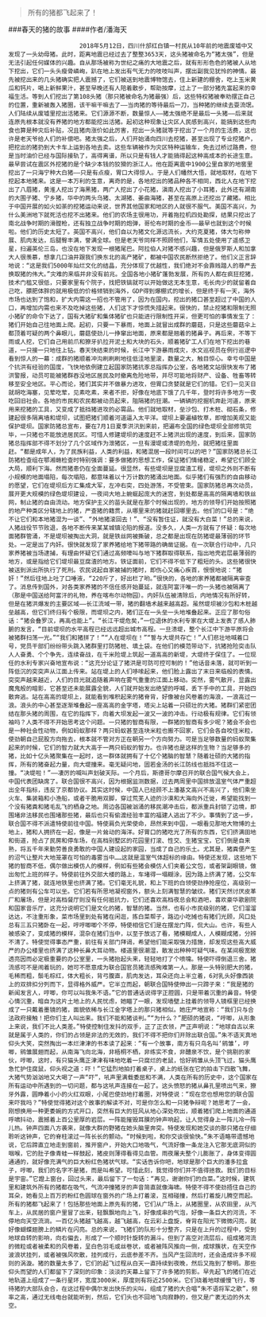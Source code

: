 > 所有的猪都飞起来了！

###春天的猪的故事
####作者/潘海天

						2018年5月12日，四川什邡红白镇一村民从10年前的地震废墟中又发现了一头幼母猪。此时，距离地震已经过去了整整3653天，这头猪被命名为“猪太强”，但是无法引起任何媒体的兴趣。自从那场被称为世纪之痛的大地震之后，就有形形色色的猪被人从地下挖出，它们一头头瘦骨嶙峋，趴在地上发出有气无力的吱吱叫声，摆出副我见犹怜的神情。最先被挖出来的几头猪确实把人震撼了，它们被送到地震博物馆去，住上新建的棚舍，吃上玉米黄瓜和钙片，喝上新鲜果汁，甚至早晚还有人陪着散步，帮助按摩，过上了一部分猪先富起来的幸福生活。等到人们挖出了第108头猪（那只猪被命名为猪最强）后，这些特权猪被奉劝摆正自己的位置，重新被轰入猪圈，该干嘛干嘛去了——当肉猪的等待最后一刀，当种猪的继续去耍流氓。人们陆续从废墟里挖出活猪来。它们源源不断，数量惊人——猪太强绝不是最后一头猪——后来就连原先根本就没有养猪的地方都能挖出活猪。起初这种现象让灾区人民感到高兴，能搞到这些肉食也算是种灾后补贴，况且猪肉涨价如此厉害，挖出一头猪就等于挖出了一个月的生活费，这也许是老天爷给人们的补偿吧。猪太强之后，人们开始涌向四川去挖猪，甚至出现了专业挖猪户，把挖出的猪扔到大卡车上运到各地去卖。这些车辆被作为灾区特种运输车，免去过桥过路费，但是当时油价已经与国际接轨了，高得离谱，所以只是有钱人才能搞得起这种高成本的长途生意。最早尝试在震区外挖猪的是个缺少本钱的狡猾的浙江人。他在距离震中1900公里自家的地窖里挖出了一只海宁种大白猪——只是有点瘦，胃口大得惊人。于是人们幡然大悟，就地取材，在地下挖起本地猪来。这是一本万利的生意，离奇的是，各地挖出的猪品种各不相同，西北人在地下挖出了八眉猪，黄淮人挖出了海黑猪，两广人挖出了小花猪，滇南人挖出了小耳猪，此外还有湖南的大围子猪、宁乡猪，华中的两头乌猪、太湖猪、姜曲海猪，甚至在高原上还挖出了藏猪。相比于中国开展的如火如荼的挖猪运动来说，世界其他国家和地区的人就很不服气。美国不高兴，为什么美洲地下就死活也挖不出猪来。他们的农场主很用功，开着拖拉机四处勘探，结果只挖出了南北战争时期的滑膛枪，还有独立战争时期的炮弹，哥伦布时期的金币——最早也就到这个时候啦。他们的历史太短了。英国不高兴，他们自以为猪文化源远流长，大约克夏猪，体大匀称伸展、肌肉发达，后腿臀丰满，誉满全球。但是老天爷同样不照顾他们，军情五处使用了遥感卫星，扫遍英伦三岛，也没在地下发现一根猪尾巴。阿拉伯人对猪不感兴趣，但是俄罗斯人和加拿大人很羡慕，想拿几口油井跟我们换东北的高产猪矿，都被中国农民断然拒绝了。他们义正言辞地说：“这是我们5000年灿烂文化的结晶，充分体现了优越性，我们绝对不会靠贱踏人的尊严去换取猪的伟大。”灾难的来临并非没有前兆。全国各地小猪矿蓬勃发展，所有的人都在疯狂挖猪，技术门槛又很低，只要家里有个院子，找把铁镐就可以开始做这无本生意，毛长肉少的就留着自己吃，膘肥体胖的就用极低的价格倾销到海外，GDP得到爆棚式的增长，但是终于有一天，海外市场也达到了饱和，扩大内需这一招也不管用了，因为在国内，挖出的猪口甚至超过了中国的人口，再增加内需也来不及吃掉这些猪，人们这下才惊慌失措起来。很快的，禁止挖猪和限制无照小猪矿的命令下达了，国有大猪矿和集体猪矿也只能进行限制性开采，但更可怕的事情发生了：猪们开始自己往地面上爬。起初，只要一下暴雨，地面上就冒出成群的蘑菇，只是这些蘑菇伞上都顶着可疑的两个鼻眼儿，蘑菇使劲儿一挣窜出地面，原来都是翘着的猪鼻子。再后来，不等下雨或人挖，它们自己用前爪和獠牙扒拉开泥土和大块的石头，顺着猪矿工人们在地下挖出的巷道，一只接一只地往上钻。春天快结束的时候，长江中下游暴雨成灾，水文巡视员在例行巡逻中看到惊人的一幕：成群的猪顺着冲沟刷刷刷地往低洼地里滚，数量之大，触目惊心。幸亏中国是个抗洪有经验的国度，飞快地依例建立起国家防猪抗豕总指挥办公室，各地猪文站很快发布了猪洪警报，动员可能被猪群吞没地区居民及时撤离危险地带，并尽可能地将财产、设备、牲畜等转移至安全地区。平心而论，猪们其实并不做暴力进攻，但胃口贪婪就是它们的错。它们一见天日就胡吃海塞，见荤吃荤，见素吃素，来者不拒，好像在地底下饿了几千年，登时将许多地方一夜吃回旧社会。各地的市民和农民都被动员起来，阻隔猪的狂潮。一辆辆的挖掘机奔赴河道，原来用来挖猪的工具，又变成了抵挡猪进攻的必需品。他们就地取材，垒沙包、打木桩、砌石条，修建起很多隔离墙和堤坝，试图把猪们顺着河道逼入太平洋。堤坝上要遍植牧草，即增加美观又能保护堤坝。国家防猪总宣布，要在7月1日夏季洪汛到来前，把遍布全国的绿色堤坝全部修筑完毕，一只猪也不能放进居民区。可惜人修建堤坝的速度赶不上猪洪出现的速度，到后来，国家防猪总指挥部不得不划分了几个区域作为泄猪区，一旦有漫堤或溃堤的危险，就把猪往里面赶。“都是成年人，为了民族利益，人类的利益，和猪混居一段时间可以的吧？”国家防猪总长江防猪检查组在鄂湘赣检查时特别强调：要多做猪的思想工作，保证猪们情绪稳定，希望它们顾全大局，顺利下海。然而猪患仍在全面蔓延。很显然，有些堤坝是豆腐渣工程，堤坝之外则不断有小规模的地面塌陷，每次塌陷，都意味着以十万计数的猪涌出地面。似乎猪们有强烈的自由移动的愿望，它们在堤坝后方汇集成大军，左冲右突，四处游荡，不受管束。国家防猪总再次动员，展开更大规模的绿色堤坝建设，一夜间大地上蜿蜒起庞大的迷宫，到处都是高高的隔离墙和铁丝网，制止猪的自由流动。地方保护主义的苗头就是在那个时候出现的，地方的领导们开始按照猪的地产种类区分辖地上的猪，严查猪的籍贯，从哪里来的猪就赶回哪里去。他们的口号是：“绝不让它们和本地猪混为一谈”、“外地猪滚回去！”、“没有暂住证，就没有大白菜！”总的来说，人猪战役节节败退，各地不断传来某某城镇沦陷的报道。没多久，人类一方就有了怀疑：每次地面猪群管涌，不是堤坝被掏出大洞，就是铁丝网被撕破，总之都是出现在防猪堤最薄弱的环节处。一定是出了内奸。很快就发现了家养猪给地下猪带路的确凿证据。在一次联合行动中，几只家养猪被当场逮捕，有理由怀疑它们通过高频嚎叫与地下猪群取得联系，指出地壳岩层最薄弱的地方，或是指给它们堤坝最豆腐渣的地方。铁证面前，它们不得不低下了粗短的头。这些猪很快被送到派出所执行了死刑。农民说起自家被捕的猪时，即伤心又痛心疾首，恨恨地说：“猪奸！”然后往地上吐了口唾液，“220斤了，好出栏了哟。”很快的，各地的家养猪都被隔离审查了。消息传到国外，对各类家养猪的不信任感开始蔓延，就连阿富汗唯一的一头猪也被隔离了（那是中国送给阿富汗的礼物，养在喀布尔动物园）。内奸队伍被清除后，内地情况有所好转，但是在猪洪爆发的主要区域——长江流域一带，猪的翻墙术越来越高超。虽然堤坝被沙包和木桩越垒越高，但它们终归有个极限，而堤坝之内，猪们正在一头垒一头地堆叠起来。正应了那句俗话：“猪会叠罗汉，再高也能上”。“长江干堤危矣，”一位退休的水利专家在大堤上发表了感人肺腑的发言，“目前堤坝的水平高程已经远远超出城市高程。一旦溃堤，整个长江中下游平原将会被猪群扫荡一光。”“我们和猪拼了！”“人在堤坝在！”“誓与大堤共存亡！”人们悲壮地喊着口号，党员干部们纷纷带头跳入猪群里打防猪桩、填土袋。在他们的模范带动下，抗猪抢险突击队人人奋勇、个个争先，连续奋战，在千米险堤上筑起一道高高的新堤，大堤终于保住了。一位现任的水利专家兴奋地宣布说：“这充分论证了猪洪是可防可控可制的！”他话音未落，就可听到一阵低沉的突突声从江面上传来。站在堤上的人们哆嗦起来，他们脸上露出了末日来临般的表情。突突声越来越近，人们的目光就追随着声响在雾气重重的江面上移动。突然，雾气散开，显露出魔鬼般的暗影，它甚至还未能展露全貌，人们就开始发出绝望的呼喊，丢下手中的工具，开始四散奔逃。站在高高的堤坝上，就能看到堆积起来的猪脊背，好像被台风卷着的海浪，一浪高过一浪。浪头的中心甚至逐渐堆叠起一座高高的金字塔，塔尖上站着一只硕壮的大猪。猪群们紧密团结在那头猪的周围，在它的指挥下，向着大坝发起一波又一波的冲击。行动极有规律。它们有领袖吗？人类不得不开始思考这个问题。一只猪的智商有限，一群猪的智商有多少呢？猪会不会也是一种社会性动物，例如蚂蚁那样？两只蚂蚁甚至连块米粒也搬不回家，它们会各自咬住米粒，使劲朝自己屁股方向拖去，根本就不管对方正在朝另一个方向努力。可是当足够数量的蚂蚁聚集起来的时候，它们的智力就大大高于一两只蚂蚁的智力。也许猪也是这样的生物？当足够多的猪，比如十亿头猪聚集在一起时，这一群体就拥有了十亿个猪脑的智慧？随着壮硕的大猪的指挥，所有的猪奋起力量，向大堤撞来。毫无疑问地，固若金汤的长江防线也抵挡不住这一撞。“决堤啦！”——凄厉的喊叫声划破天际。一个月后，斯德哥尔摩召开的联合国气候大会上，中国代表团缺席了。联合国很不高兴，因为根据监测数据，过去两周里中国排放温室气体严重超出全年指标，违反了京都协议。其实这时候，中国人已经顾不上潘基文高兴不高兴了，他们乘坐火车、集装箱和小渔船，或者干脆用双脚，穿过荒芜人迹的沙漠和大海向外迁徙，希望能找到一个没有猪粪和猪毛乱飞的栖身之地。周边各国被汹涌的移民潮冲击后，都派重兵封锁了边境，即围堵非法移民也围堵那些猪，最后也只有偷渡经验丰富的福建人逃出了不少。事情到了这一步，联合国不得不派遣特使前往中国。特使肩负光荣使命，昂然来到中国，一眼看见那地大物博的土地上，猪和人拥挤在一起，像是一片耸动的海洋。好胃口的猪吃光了所有的东西，它们挤满田地和街道，抢占了民房和停车场，在高档别墅区的花园里打滚、性交、生猪宝宝，它们倒是自来熟，将五千年来勤劳善良勇敢的中国人建设起的家园，当成了自己的乐土。尤其是，猪粪便产生的沼气让整片大地笼罩在可怕的毒雾当中……这就是温室气体超标的缘由。特使还发现，这些地下猪的智商不低，偶尔做出模仿人的模样，例如有些猪会模仿人们夹着公文包，或者架副眼镜，做出匆忙上班的样子。特使前往外交部大楼的路上，车堵得一塌糊涂，因为路上挤满了猪，公交车上挤满了猪，就连地铁里也挤满了猪。它们毫无礼貌，和上下班的白领使劲挣抢座位，高级别一点的猪则有公车可以坐。它们若有所思地凝视窗外，额头上刻满智慧的皱纹。猪们天然讨厌皮革厂和屠场，但是对高档餐厅则没有任何抵抗力，它们还喜欢高档夜总会和酒吧，喜欢豪华歌剧院和国家音乐厅，这充分说明它们是文化的猪，智慧的猪。当然，也有小市民级别的猪，它们溜溜达达，不注重形象，菜市场里到处有猪在闲逛，拣白菜帮子，路边小吃摊也有猪们光顾，风口处总有三五只猪卧在一起，哼哼唧唧个不停，特使相信它们是在摆龙门阵，侃大山。也许，有些人被感染了，变成猪的模样，混杂在猪们当中，以至于放远了看，猪模糊成人，人模糊成猪，分辨不清了。特使觉得事态严重，前往有关部门拜谒，希望他们能采取强力措施，却发现这些高大威严的办公楼里也挤满了这种长鼻大耳动物。楼道里很潮湿，散发出种种可疑气味。在某间极宽敞透亮因而必定极重要的办公室里，一头猪抬起头来，轻轻地打了个喷嚏。特使吓得倒退三舍。猪流感可不是闹着玩的，她可不愿意成为联合国官员猪流感殉难第一人。那是一头特别肥大的猪，毛稀而粗，鬃毛棕红，体大粗长，背弓腹直，肌肉发达，耳朵还向上半立着，6对乳头好像西装上的双排扣分列而下，显得格外威严。它半立而起，朝联合国特使伸出一只蹄子来：“我是猪的新闻发言人，哼唧，你可以叫我朱不语。”它的普通话说得字正腔圆，只是带着沉重的鼻音。特使心情沉重，暗自为这片土地上的人民忧虑，她瞄了一眼，发现墙壁上挂着的领导人镜框里已经换成了一只戴着墨镜的猪，面貌依稀与长江金字塔上的那只猪相似。她庄严地宣称：“我们只与合法政府接触！把你们主人叫出来。我们不能和猪谈判。”“为什么？”肥硕的猪说，“哼唧，从形象上来说，我们不比人类差。”特使控制住发抖的双手，正了正衣领，严正声明说：“地球自古以来就是属于人类的，你们的占领是非法的无效的，我们不得不把你们开除出联合国。”朱不语天真地仰头大笑，突然掏出一本烂津津的书本读了起来：“有一个故事，南方有只鸟名叫‘鹓雏’，哼唧，鹓雏展翅而起，从南海飞向北海，非梧桐不栖，非练实不食，非醴泉不饮，是个挑剔的家伙，哼唧，这时，有只猫头鹰正津津有味地吃着一只腐烂的老鼠，恰好鹓雏从头顶飞过，猫头鹰急忙护住腐鼠，仰头视之道：吓！”它猛烈地拍打着桌子，桌上的纸张在它的拍击下四散飞舞，大猪气势汹汹地又大喝了一声“吓”，吼声里满载委屈和不满，人类在所有的历史中，这个国家在所有运动中所遇到的一切问题，都与这吼声连接在一起了。这头愤怒的猪从鼻孔里喷出气来，獠牙外露，圆睁着小小的火红双眼，小尾巴使劲地打着圈，对特使说：“现在您也想用您的联合国来吓我吗？”特使觉得猪对这个故事的解读不对，可是你怎么和一只猪争辩呢？她思考了一会，刚想换用一种更委婉的方式开口，突然有巨大的狂风从地心深处吹出，顺着猪们爬上地面的通道呼啸抖动，震撼着上百公里厚的岩层。一阵能摧毁耳膜的钟声响起，让人觉得身上一阵儿冷一阵儿热。钟声四面八方袭来，就像大群的野猪在她头脑里奔突。特使发现和她交谈的那只猪在仔细聆听这钟声，它的脊柱滚过一阵长长的颤动。“时候到啦，和你交谈很愉快。”朱不语略带遗憾地说，它后蹄直立地走到窗前，推开窗户，开始大口地吸气，气流好像一条龙注入它那无底洞似的咽喉，它的肚子像青蛙一样鼓起，猪皮则薄得看得见血管。雨夜屠夫整个儿膨胀了，身体变得圆通通的，就好像充满气的巨大粉红色猪状气球。“实话告诉你吧，地球是那个巨大的潘多拉盒子，哼唧，我们的名字不是猪，而是叫希望。可惜此刻，我觉得你们并不值得拯救。我们的目标是宇宙。”它蹬上窗台，回过头来，最后留下了一句话：“再见，谢谢你们的白菜。”这时候，建筑里和建筑外所有的猪都在吸气，气流冲撞猪牙的声音简直就像海啸。特使不得不使劲捂住自己的耳朵，她看见上百万的粉红色圆球在窗外的广场上打着滚，互相碰撞，然后打着旋儿腾空而起。所有的猪都飞起来了！包括那些地面上原先有的猪，它们从广场上，从猪圈里，从农田里，从汽车上，从民居的窗户里冒了出来，轻飘飘地向上飞，好像成串的气泡，好像一条巨大的河流，不停地向天空流淌。一百亿头猪越飞越高，越飞越高，在云彩上盘旋，脊背在阳光下微微闪亮，就好像蝴蝶翅膀上的鳞片在闪亮。总的来说，飞猪们的队形十分整齐，只是在上升的过程中，受到地球自转的影响，向右偏去，形成了一个顺时针旋转的漏斗。但到了高空对流层后，组成猪河流的微粒或者被柔和的风卷着，呈白色羽毛或丝卷状，或者被阵风推向一侧，成球簇状，在天空作波浪状挂列，或者被强风吹散，挂列成行，云底参差不齐。当风产生回流时，还会造成许多不规则的涡漩。猪的数量太多了，它们的起飞过程从白天一直持续到夜晚，然后又拖到了黎明。那些仰头而望的人们都留下了深刻的印象：淡淡的天幕上留下了许多猪的剪影。早先起飞的猪们在近地轨道上组成了一条行星环，宽度3000米，厚度则有将近2500米。它们绕着地球缓慢飞行，等待猪的大部队会合，在这过程中偶尔发出快乐的尖叫，组成了猪的大合唱“朱不语将军之歌”，频率之高，通过无线电台就能听到，然后，它们头也不回地飞向寂静的，但又是广袤无边的外太空。			  		